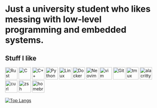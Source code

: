 # Just a university student who likes messing with low-level programming and embedded systems.

## Stuff I like
<p align="left">
  <img src="https://cdn.simpleicons.org/rust" width="40" alt="Rust" />
  <img src="https://cdn.simpleicons.org/c" width="40" alt="C" />
  <img src="https://cdn.simpleicons.org/cplusplus" width="40" alt="C++" />
  <img src="https://cdn.simpleicons.org/python" width="40" alt="Python" />
  <img src="https://cdn.simpleicons.org/linux" width="40" alt="Linux" />
  <img src="https://cdn.simpleicons.org/docker" width="40" alt="Docker" />
  <img src="https://cdn.simpleicons.org/neovim" width="40" alt="Neovim" />
  <img src="https://cdn.simpleicons.org/vim" width="40" alt="vim" />
  <img src="https://cdn.simpleicons.org/git" width="40" alt="Git" />
  <img src="https://cdn.simpleicons.org/tmux" width="40" alt="tmux" />
  <img src="https://cdn.simpleicons.org/alacritty" width="40" alt="alacritty" />
  <img src="https://cdn.simpleicons.org/curl" width="40" alt="curl" />
  <img src="https://cdn.simpleicons.org/zsh" width="40" alt="zsh" />
  <img src="https://cdn.simpleicons.org/homebrew" width="40" alt="homebrew" />
</p>

[![Top Langs](https://github-readme-stats.vercel.app/api/top-langs/?username=cf1048596&layout=compact&theme=dark)](https://github.com/cf1048596)
